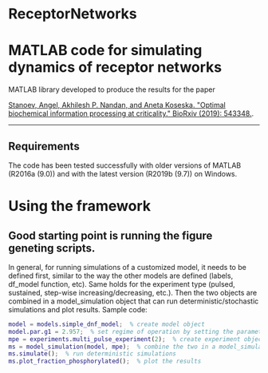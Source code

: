 # ReceptorNetworks
MATLAB code for simulating dynamics of receptor networks
========================

MATLAB library developed to produce the results for the paper 

[Stanoev, Angel, Akhilesh P. Nandan, and Aneta Koseska. "Optimal biochemical information processing at criticality." BioRxiv (2019): 543348.](https://www.biorxiv.org/content/10.1101/543348v1.full.pdf).

-------------------------
Requirements
-------------------------

The code has been tested successfully with older versions of MATLAB (R2016a (9.0)) and with the latest version (R2019b (9.7)) on Windows.

Using the framework
===================

Good starting point is running the figure geneting scripts.
-----------------------------------------------------------

In general, for running simulations of a customized model, it needs to be defined first, similar to the way the other models are defined (labels, df_model function, etc).
Same holds for the experiment type (pulsed, sustained, step-wise increasing/decreasing, etc.).
Then the two objects are combined in a model_simulation object that can run deterministic/stochastic simulations and plot results.
Sample code:

```matlab
model = models.simple_dnf_model;  % create model object
model.par.g1 = 2.957;  % set regime of operation by setting the parameter(s)
mpe = experiments.multi_pulse_experiment(2);  % create experiment object
ms = model_simulation(model, mpe);  % combine the two in a model_simulation object 
ms.simulate();  % run deterministic simulations
ms.plot_fraction_phosphorylated();  % plot the results
```